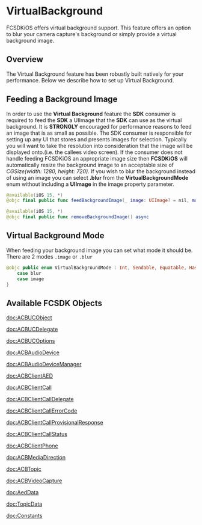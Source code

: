 # VirtualBackground

FCSDKiOS offers virtual background support. This feature offers an option to blur your camera capture's background or simply provide a virtual background image.

## Overview

The Virtual Background feature has been robustly built natively for your performance. Below we describe how to set up Virtual Background. 

## Feeding a Background Image
In order to use the **Virtual Background** feature the **SDK** consumer is required to feed the **SDK** a UIImage that the **SDK** can use as the virtual background. It is **STRONGLY** encouraged for performance reasons to feed an image that is as small as possible. The SDK consumer is responsible for setting up any UI that stores and presents images for selection. Typically you will want to take the resolution into consideration that the image will be displayed onto.(i.e. the callees video screen). If the consumer does not handle feeding FCSDKiOS an appropriate image size then **FCSDKiOS** will automatically resize the background image to an acceptable size of *CGSize(width: 1280, height: 720)*. If you wish to blur the background instead of using an image you can select **.blur** from the **VirtualBackgroundMode** enum without including a **UIImage** in the image property parameter.

```swift
@available(iOS 15, *)
@objc final public func feedBackgroundImage(_ image: UIImage? = nil, mode: FCSDKiOS.VirtualBackgroundMode = .image) async
```

```swift
@available(iOS 15, *)
@objc final public func removeBackgroundImage() async
```

## Virtual Background Mode
When feeding your background image you can set what mode it should be. There are 2 modes `.image` or `.blur`  
```swift
@objc public enum VirtualBackgroundMode : Int, Sendable, Equatable, Hashable, RawRepresentable {
    case blur
    case image
}
```


## Available FCSDK Objects
<doc:ACBUCObject>

<doc:ACBUCDelegate>

<doc:ACBUCOptions>

<doc:ACBAudioDevice>

<doc:ACBAudioDeviceManager>

<doc:ACBClientAED>

<doc:ACBClientCall>

<doc:ACBClientCallDelegate>

<doc:ACBClientCallErrorCode>

<doc:ACBClientCallProvisionalResponse>

<doc:ACBClientCallStatus>

<doc:ACBClientPhone>

<doc:ACBMediaDirection>

<doc:ACBTopic>

<doc:ACBVideoCapture>

<doc:AedData>

<doc:TopicData>

<doc:Constants>
